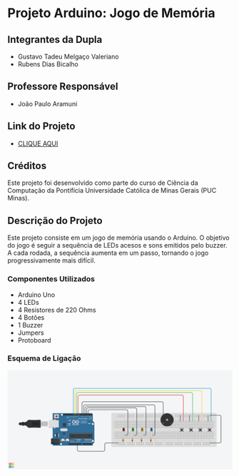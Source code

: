 # Projeto Arduino: Jogo de Memória

## Integrantes da Dupla
- Gustavo Tadeu Melgaço Valeriano
- Rubens Dias Bicalho

## Professore Responsável
- João Paulo Aramuni

## Link do Projeto
- [CLIQUE AQUI](https://www.tinkercad.com/things/hZyFr02HP5V-lip-genius-gustavo-e-rubens/editel?sharecode=DY9YN8mJjslTjV_UCL9eCXGVqxgjcB-p5ooCpdO8AVU)

## Créditos
Este projeto foi desenvolvido como parte do curso de Ciência da Computação da Pontifícia Universidade Católica de Minas Gerais (PUC Minas).

## Descrição do Projeto
Este projeto consiste em um jogo de memória usando o Arduino. O objetivo do jogo é seguir a sequência de LEDs acesos e sons emitidos pelo buzzer. A cada rodada, a sequência aumenta em um passo, tornando o jogo progressivamente mais difícil.

### Componentes Utilizados
- Arduino Uno
- 4 LEDs
- 4 Resistores de 220 Ohms
- 4 Botões
- 1 Buzzer
- Jumpers
- Protoboard

### Esquema de Ligação
![Esquema de Ligação](imagem.png)

